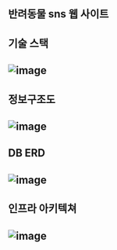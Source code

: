 ## 반려동물 sns 웹 사이트
## 기술 스택
![image](https://user-images.githubusercontent.com/67573836/216754836-5e01da83-ca4e-42eb-999c-2a6cd5fe790e.png)
---
## 정보구조도
![image](https://user-images.githubusercontent.com/67573836/216754849-6ad37998-c910-484c-8392-67bae3cd2c9a.png)
---
## DB ERD
![image](https://user-images.githubusercontent.com/67573836/216754854-87839d11-d4b7-4deb-aef4-8144abd6e8e9.png)
---
## 인프라 아키텍쳐
![image](https://user-images.githubusercontent.com/67573836/216754856-8bb8fe4b-d252-48c3-93e5-a557b2fe184d.png)
---
